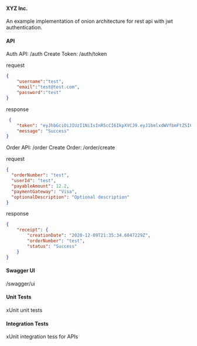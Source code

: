 #### XYZ Inc.
An example implementation of onion architecture for rest api with jwt authentication.


#### API
Auth API: /auth
    Create Token: /auth/token

request    
```json
{
    "username":"test",
    "email":"test@test.com",
    "password":"test"
}
```
response 
```json
 {
    "token": "eyJhbGciOiJIUzI1NiIsInR5cCI6IkpXVCJ9.eyJ1bmlxdWVfbmFtZSI6InRlc3QiLCJlbWFpbCI6InRlc3RAdGVzdC5jb20iLCJuYmYiOjE2MDc1NDk1NjUsImV4cCI6MTYwNzU0OTYyNSwiaWF0IjoxNjA3NTQ5NTY1LCJpc3MiOiJYWVpJbmMiLCJhdWQiOiJYWVhJbmMifQ.MzVwaQFXdZYagej7FxWgB1jyEJjKb7PZwkOBQTyIIZI",
    "message": "Success"
}
```

Order API: /order
Create Order: /order/create

request    
```json
{
  "orderNumber": "test",
  "userId": "test",
  "payableAmount": 12.2,
  "paymentGateway": "Visa",
  "optionalDescription": "Optional description"
}
```
response 
```json
{
    "receipt": {
        "creationDate": "2020-12-09T21:35:34.6047229Z",
        "orderNumber": "test",
        "status": "Success"
    }
}
```

#### Swagger UI
/swagger/ui

#### Unit Tests
xUnit unit tests

#### Integration Tests
xUnit integration tess for APIs

